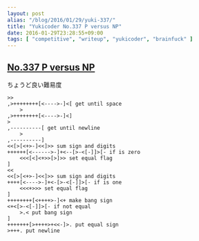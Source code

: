 ```yaml
---
layout: post
alias: "/blog/2016/01/29/yuki-337/"
title: "Yukicoder No.337 P versus NP"
date: 2016-01-29T23:28:55+09:00
tags: [ "competitive", "writeup", "yukicoder", "brainfuck" ]
---
```


## [No.337 P versus NP](http://yukicoder.me/problems/798)

ちょうど良い難易度

``` brainfuck
>>
,>++++++++[<---->-]<[ get until space
    >
,>++++++++[<---->-]<]
>
,----------[ get until newline
    >
,----------]
<<[>[<+>-]<<]>> sum sign and digits
++++++[<------>-]+<--[>-<[-]]>[- if is zero
    <<<[<]<+>>[>]>> set equal flag
]
<<
<<[>[<+>-]<<]>> sum sign and digits
++++[<---->-]+<-[>-<[-]]>[- if is one
    <<<+>>> set equal flag
]
++++++++[<++++>-]<+ make bang sign
<+<[>-<[-]]>[- if not equal
    >.< put bang sign
]
+++++++[>++++>+<<-]>. put equal sign
>+++. put newline
```

